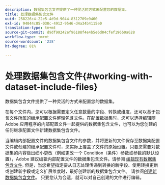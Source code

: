 ```yaml
---
description: 数据集包含文件提供了一种灵活的方式来配置您的数据集。
title: 处理数据集包含文件
uuid: 258226c4-22e5-4d9d-9044-8312709e0460
exl-id: 94044c85-030c-4912-9546-d4a34b4115e0
translation-type: tm+mt
source-git-commit: d9df90242ef96188f4e4b5e6d04cfef196b0a628
workflow-type: tm+mt
source-wordcount: '238'
ht-degree: 81%

---
```


# 处理数据集包含文件{#working-with-dataset-include-files}

数据集包含文件提供了一种灵活的方式来配置您的数据集。

在每个文件内，您可以根据需要定义任意数量的字段、转换或维度，还可以基于包含文件所属的继承配置文件整理包含文件。在配置数据集时，您可以选择编辑随 Adobe 应用程序的内部配置文件一起提供的数据集包含文件，也可以为您创建的任何继承配置文件新建数据集包含文件。

当编辑内部配置文件的数据集包含文件的参数，并将更新的文件保存至数据集配置文件或创建的继承配置文件时，您实际上覆盖了文件的原始设置。只要您需要对数据集的内容做出细小更改（例如更改一个 Condition（条件）参数或参数的默认设置），Adobe 建议编辑内部配置文件的数据集包含文件。请参阅 [编辑现有数据集包含文件](../../../../home/c-dataset-const-proc/c-dataset-inc-files/c-work-dataset-inc-files/t-edit-ex-dataset-inc-files.md#task-456c04e38ebc425fb35677a6bb6aa077). 但是，当您希望指定要从日志处理传递到转换的新字段、使用转换更新或创建新字段或定义扩展维度时，最好创建新的数据集包含文件。 请参阅[创建新数据集包含文件](../../../../home/c-dataset-const-proc/c-dataset-inc-files/c-work-dataset-inc-files/t-create-new-dataset-inc-files.md#task-b29f30605c374a6ca747ac843337b06e)。 只要您认为合适，就可以对自己创建的文件进行编辑。
